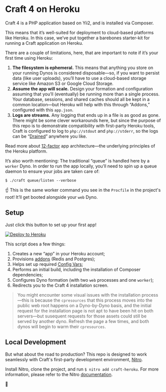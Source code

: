 # Craft 4 on Heroku

Craft 4 is a PHP application based on Yii2, and is installed via Composer.

This means that it’s well-suited for deployment to cloud-based platforms like Heroku. In this case, we’ve put together a barebones starter-kit for running a Craft application on Heroku.

There are a couple of limitations, here, that are important to note if it’s your first time using Heroku:

1. **The filesystem is ephemeral.** This means that anything you store on your running Dynos is considered disposable—so, if you want to persist data (like user uploads), you’ll have to use a cloud-based storage service like Amazon S3 or Google Cloud Storage.
2. **Assume the app will scale.** Design your formation and configuration assuming that you’ll (eventually) be running more than a single process. Your database, sessions, and shared caches should all be kept in a common location—but Heroku will help with this through “Addons,” configured with this `app.json`.
3. **Logs are streams.** Any logging that ends up in a file is as good as gone. There might be some clever workarounds here, but since the purpose of this repo is to demonstrate compatibility with first-party Heroku tools, Craft is configured to log to `php://stdout` and `php://stderr`, so the logs can be “[Drained](https://devcenter.heroku.com/articles/log-drains)” anywhere you like.

Read more about [12-factor](https://12factor.net) app architecture—the underlying principles of the Heroku platform.

It’s also worth mentioning: The traditional “queue” is handled here by a `worker` Dyno. In order to run the app locally, you’ll need to spin up a queue daemon to ensure your jobs are taken care of:

```
$ ./craft queue/listen --verbose
```

:point_up: This is the same worker command you see in the `Procfile` in the project's root! It’ll get booted alongside your `web` Dyno.

## Setup

Just click this button to set up your first app!

[![Deploy to Heroku](https://www.herokucdn.com/deploy/button.svg)](https://heroku.com/deploy?template=https://github.com/oof-bar/craft-heroku)

This script does a few things:

1. Creates a new “app” in your Heroku account;
2. Provisions [addons](https://devcenter.heroku.com/categories/add-ons) (Redis and Postgres);
3. Helps set up required [Config Vars](https://devcenter.heroku.com/articles/config-vars);
4. Performs an initial build, including the installation of Composer dependencies;
5. Configures Dyno formation (with two `web` processes and one `worker`);
6. Redirects you to the Craft 4 installation screen.

> You might encounter some visual issues with the installation process—this is because the `cpresources` that this process moves into the public web root happens on a Dyno-by-Dyno basis, and the initial request for the installation page is not apt to have been hit on both servers—but susequent requests for those assets could still be served by another dyno. Refresh the page a few times, and both dynos will begin to warm their `cpresources`.

## Local Development

But what about the road to production? This repo is designed to work seamlessly with Craft's first-party development environment, [Nitro](https://getnitro.sh).

Install Nitro, clone the project,  and run `$ nitro add craft-heroku`. For more information, please refer to the Nitro [documentation](https://craftcms.com/docs/nitro).

:deciduous_tree:
